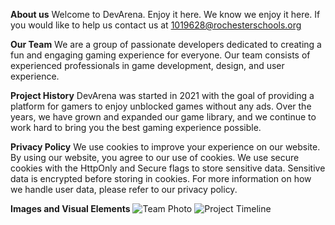 **About us**
Welcome to DevArena.
Enjoy it here.
We know we enjoy it here.
If you would like to help us contact us at
1019628@rochesterschools.org

**Our Team**
We are a group of passionate developers dedicated to creating a fun and engaging gaming experience for everyone. Our team consists of experienced professionals in game development, design, and user experience.

**Project History**
DevArena was started in 2021 with the goal of providing a platform for gamers to enjoy unblocked games without any ads. Over the years, we have grown and expanded our game library, and we continue to work hard to bring you the best gaming experience possible.

**Privacy Policy**
We use cookies to improve your experience on our website. By using our website, you agree to our use of cookies. We use secure cookies with the HttpOnly and Secure flags to store sensitive data. Sensitive data is encrypted before storing in cookies. For more information on how we handle user data, please refer to our privacy policy.

**Images and Visual Elements**
![Team Photo](../images/team-photo.jpg)
![Project Timeline](../images/project-timeline.jpg)
